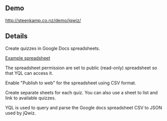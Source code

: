 ## Demo

http://steenkamp.co.nz/demo/jqwiz/

## Details

Create quizzes in Google Docs spreadsheets. 

[Example spreadsheet](https://spreadsheets.google.com/ccc?key=0ApY46l664W_jdFY1SDZGanF4ellYSzVxZzZ0QVFkSEE&hl=en&authkey=CMLuyfkO)

The spreadsheet permission are set to public (read-only) spreadsheet so that YQL can access it.

Enable "Publish to web" for the spreadsheet using CSV format. 

Create separate sheets for each quiz. You can also use a sheet to list and link to available quizzes.

YQL is used to query and parse the Google docs spreadsheet CSV to JSON used by jQwiz.
